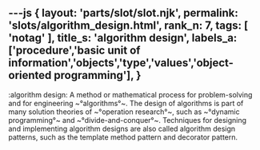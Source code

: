 ---js
{
  layout: 'parts/slot/slot.njk',
  permalink: 'slots/algorithm_design.html',
  rank_n: 7,
  tags: [ 'notag' ],
  title_s: 'algorithm design',
  labels_a: ['procedure','basic unit of information','objects','type','values','object-oriented programming'],
}
---
:algorithm design:
A method or mathematical process for problem-solving and for engineering ~°algorithms°~. The design of algorithms is part of many solution theories of ~°operation research°~, such as ~°dynamic programming°~ and ~°divide-and-conquer°~. Techniques for designing and implementing algorithm designs are also called algorithm design patterns, such as the template method pattern and decorator pattern.
